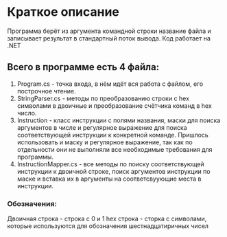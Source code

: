 # Краткое описание
Программа берёт из аргумента командной строки название файла и записывает результат в стандартный поток вывода. Код работает на .NET


Всего в программе есть 4 файла:
-------------------------------
1. Program.cs - точка входа, в нём идёт вся работа с файлом, его построчное чтение.
2. StringParser.cs - методы по преобразованию строки с hex символами в двоичные и преобразование счётчика команд в hex число.
3. Instruction - класс инструкции с полями названия, маски для поиска аргументов в числе и регулярное выражение для поиска соответствующей инструкции к конкретной команде. Пришлось использовать и маску и регулярное выражение, так как по отдельности они не выполняли все необходимые требования для программы.
4. InstructionMapper.cs - все методы по поиску соответствующей инструкции к двоичной строке, поиск аргументов инструкции по маске и вставка их в аргументы на соответсвуующие места в инструкции.

### Обозначения:
Двоичная строка - строка с 0 и 1
hex строка - сторка с символами, которые используются для обозначения шестнадцатиричных чисел 

